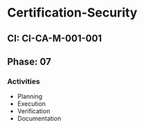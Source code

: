 # Certification-Security

## CI: CI-CA-M-001-001
## Phase: 07

### Activities
- Planning
- Execution
- Verification
- Documentation
